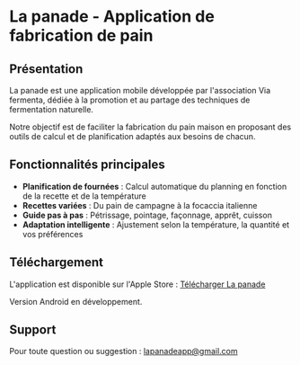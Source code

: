 # La panade - Application de fabrication de pain

## Présentation

La panade est une application mobile développée par l'association Via fermenta, dédiée à la promotion et au partage des techniques de fermentation naturelle.

Notre objectif est de faciliter la fabrication du pain maison en proposant des outils de calcul et de planification adaptés aux besoins de chacun.

## Fonctionnalités principales

- **Planification de fournées** : Calcul automatique du planning en fonction de la recette et de la température
- **Recettes variées** : Du pain de campagne à la focaccia italienne
- **Guide pas à pas** : Pétrissage, pointage, façonnage, apprêt, cuisson
- **Adaptation intelligente** : Ajustement selon la température, la quantité et vos préférences

## Téléchargement

L'application est disponible sur l'Apple Store :
[Télécharger La panade](https://apps.apple.com/us/app/la-panade/id1566220640)

Version Android en développement.

## Support

Pour toute question ou suggestion : lapanadeapp@gmail.com
